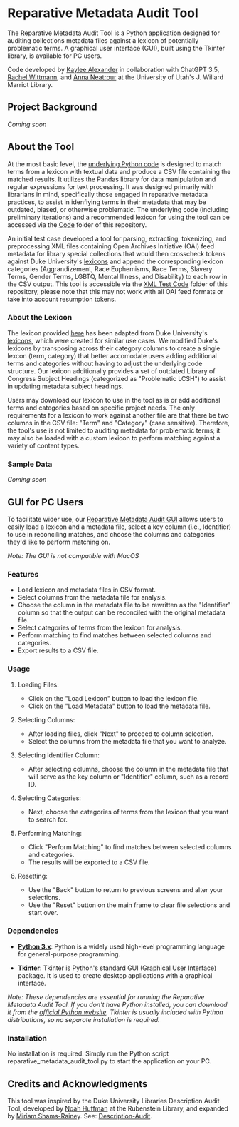 # Reparative Metadata Audit Tool
The Reparative Metadata Audit Tool is a Python application designed for auditing collections metadata files against a lexicon of potentially problematic terms. A graphical user interface (GUI), built using the Tkinter library, is available for PC users. 

Code developed by [Kaylee Alexander](https://github.com/kayleealexander) in collaboration with ChatGPT 3.5, [Rachel Wittmann](https://github.com/RachelJaneWittmann), and [Anna Neatrour](https://github.com/aneatrour) at the University of Utah's J. Willard Marriot Library.

## Project Background
*Coming soon*

## About the Tool
At the most basic level, the [underlying Python code](https://github.com/kayleealexander/RMA-Tool/blob/main/Code/RMA-Tool-2.5.py) is designed to match terms from a lexicon with textual data and produce a CSV file containing the matched results. It utilizes the Pandas library for data manipulation and regular expressions for text processing. It was designed primarily with librarians in mind, specifically those engaged in reparative metadata practices, to assist in idenfiying terms in their metadata that may be outdated, biased, or otherwise problematic. The underlying code (including preliminary iterations) and a recommended lexicon for using the tool can be accessed via the [Code](https://github.com/kayleealexander/RMA-Tool/tree/main/Code) folder of this repository. 

An initial test case developed a tool for parsing, extracting, tokenizing, and preprocessing XML files containing Open Archives Initiative (OAI) feed metadata for library special collections that would then crosscheck tokens against Duke University's [lexicons](https://github.com/duke-libraries/description-audit/tree/main/lexicons) and append the corresponding lexicon categories (Aggrandizement, Race Euphemisms, Race Terms, Slavery Terms, Gender Terms, LGBTQ, Mental Illness, and Disability) to each row in the CSV output. This tool is accessible via the [XML Test Code](https://github.com/kayleealexander/RMA-Tool/tree/main/XML%20Test%20Code) folder of this repository, please note that this may not work with all OAI feed formats or take into account resumption tokens.

### About the Lexicon
The lexicon provided [here](https://github.com/kayleealexander/RMA-Tool/tree/main/Code/reparative-metadata_lexicon.csv) has been adapted from Duke University's [lexicons](https://github.com/duke-libraries/description-audit/tree/main/lexicons), which were created for similar use cases. We modified Duke's lexicons by transposing across their category columns to create a single lexcon (term, category) that better accomodate users adding additional terms and categories without having to adjust the underlying code structure. Our lexicon additionally provides a set of outdated Library of Congress Subject Headings (categorized as "Problematic LCSH") to assist in updating metadata subject headings. 

Users may download our lexicon to use in the tool as is or add additional terms and categories based on specific project needs. The only requirements for a lexicon to work against another file are that there be two columns in the CSV file: "Term" and "Category" (case sensitive). Therefore, the tool's use is not limited to auditing metadata for problematic terms; it may also be loaded with a custom lexicon to perform matching against a variety of content types.

### Sample Data
*Coming soon*

## GUI for PC Users
To facilitate wider use, our [Reparative Metadata Audit GUI](https://github.com/kayleealexander/RMA-Tool/blob/main/Code/RMA-GUI-2.5.py) allows users to easily load a lexicon and a metadata file, select a key column (i.e., Identifier) to use in reconciling matches, and choose the columns and categories they'd like to perform matching on. 

*Note: The GUI is not compatible with MacOS*

### Features
- Load lexicon and metadata files in CSV format.
- Select columns from the metadata file for analysis.
- Choose the column in the metadata file to be rewritten as the "Identifier" column so that the output can be reconciled with the original metadata file.
- Select categories of terms from the lexicon for analysis.
- Perform matching to find matches between selected columns and categories.
- Export results to a CSV file.

### Usage 
1. Loading Files:
   - Click on the "Load Lexicon" button to load the lexicon file.
   - Click on the "Load Metadata" button to load the metadata file.
     
2. Selecting Columns:
   - After loading files, click "Next" to proceed to column selection.
   - Select the columns from the metadata file that you want to analyze.
     
3. Selecting Identifier Column:
   - After selecting columns, choose the column in the metadata file that will serve as the key column or "Identifier" column, such as a record ID. 

4. Selecting Categories:
   - Next, choose the categories of terms from the lexicon that you want to search for.

5. Performing Matching:
   - Click "Perform Matching" to find matches between selected columns and categories.
   - The results will be exported to a CSV file.

6. Resetting:
   - Use the "Back" button to return to previous screens and alter your selections.
   - Use the "Reset" button on the main frame to clear file selections and start over.
  
### Dependencies
- **[Python 3.x](https://docs.python.org/3/)**: Python is a widely used high-level programming language for general-purpose programming.

- **[Tkinter](https://docs.python.org/3/library/tk.html)**: Tkinter is Python's standard GUI (Graphical User Interface) package. It is used to create desktop applications with a graphical interface.

*Note: These dependencies are essential for running the Reparative Metadata Audit Tool. If you don't have Python installed, you can download it from the [official Python website](https://www.python.org/downloads/). Tkinter is usually included with Python distributions, so no separate installation is required.*

### Installation 
No installation is required. Simply run the Python script reparative_metadata_audit_tool.py to start the application on your PC.

## Credits and Acknowledgments
This tool was inspired by the Duke University Libraries Description Audit Tool, developed by [Noah Huffman](https://github.com/noahgh221) at the Rubenstein Library, and expanded by [Miriam Shams-Rainey](https://github.com/mshamsrainey). See: [Description-Audit](https://github.com/duke-libraries/description-audit/tree/main). 
